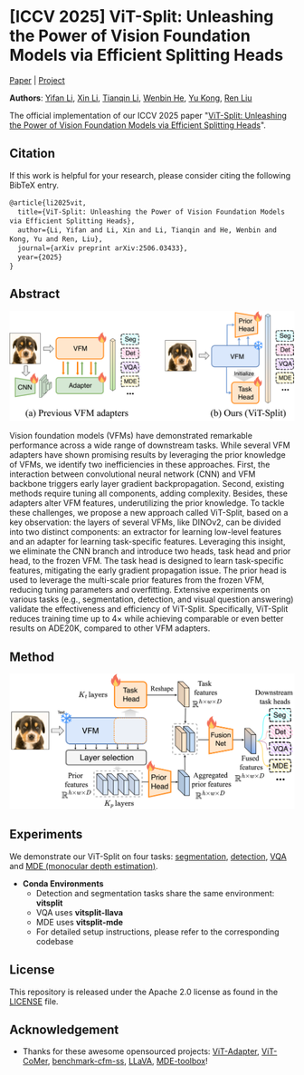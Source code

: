 # [ICCV 2025] ViT-Split: Unleashing the Power of Vision Foundation Models via Efficient Splitting Heads
[Paper](https://arxiv.org/pdf/2506.03433) | [Project](https://jackyfl.github.io/vitsplit.github.io/)

**Authors**: [Yifan Li](https://jackyfl.github.io/), [Xin Li](https://scholar.google.com/citations?hl=zh-CN&user=KkPdvB8AAAAJ), [Tianqin Li](https://crazy-jack.github.io/), [Wenbin He](https://hewenbin.github.io/), [Yu Kong](https://www.egr.msu.edu/~yukong/), [Ren Liu](https://www.liu-ren.com/)

The official implementation of our ICCV 2025 paper "[ViT-Split: Unleashing the Power of Vision Foundation Models via Efficient Splitting Heads](https://arxiv.org/pdf/2506.03433)".


## Citation

If this work is helpful for your research, please consider citing the following BibTeX entry.

```
@article{li2025vit,
  title={ViT-Split: Unleashing the Power of Vision Foundation Models via Efficient Splitting Heads},
  author={Li, Yifan and Li, Xin and Li, Tianqin and He, Wenbin and Kong, Yu and Ren, Liu},
  journal={arXiv preprint arXiv:2506.03433},
  year={2025}
}
```

## Abstract
<img width="810" alt="image" src="assets/vitsplit-motivation.png">

Vision foundation models (VFMs) have demonstrated remarkable performance across a wide range of downstream tasks. While several VFM adapters have shown promising results by leveraging the prior knowledge of VFMs, we identify two inefficiencies in these approaches. First, the interaction between convolutional neural network (CNN) and VFM backbone triggers early layer gradient backpropagation. Second, existing methods require tuning all components, adding complexity. Besides, these adapters alter VFM features, underutilizing the prior knowledge. To tackle these challenges, we propose a new approach called ViT-Split, based on a key observation: the layers of several VFMs, like DINOv2, can be divided into two distinct components: an extractor for learning low-level features and an adapter for learning task-specific features. Leveraging this insight, we eliminate the CNN branch and introduce two heads, task head and prior head, to the frozen VFM. The task head is designed to learn task-specific features, mitigating the early gradient propagation issue. The prior head is used to leverage the multi-scale prior features from the frozen VFM, reducing tuning parameters and overfitting. Extensive experiments on various tasks (e.g., segmentation, detection, and visual question answering) validate the effectiveness and efficiency of ViT-Split. Specifically, ViT-Split reduces training time up to $4\times$ while achieving comparable or even better results on ADE20K, compared to other VFM adapters.

## Method

<img width="810" alt="image" src="assets/vitsplit_framework.png">


## Experiments

We demonstrate our ViT-Split on four tasks: [segmentation](segmentation), [detection](detection), [VQA](LLaVA) and [MDE (monocular depth estimation)](Monocular-Depth-Estimation-Toolbox).

- **Conda Environments**
  - Detection and segmentation tasks share the same environment: **vitsplit**  
  - VQA uses **vitsplit-llava**  
  - MDE uses **vitsplit-mde**  
  - For detailed setup instructions, please refer to the corresponding codebase

## License

This repository is released under the Apache 2.0 license as found in the [LICENSE](LICENSE.md) file.

## Acknowledgement

- Thanks for these awesome opensourced projects: [ViT-Adapter](https://github.com/czczup/ViT-Adapter), [ViT-CoMer](https://github.com/Traffic-X/ViT-CoMer), [benchmark-cfm-ss](https://github.com/tue-mps/benchmark-vfm-ss), [LLaVA](https://github.com/haotian-liu/LLaVA), [MDE-toolbox](https://github.com/zhyever/Monocular-Depth-Estimation-Toolbox)!